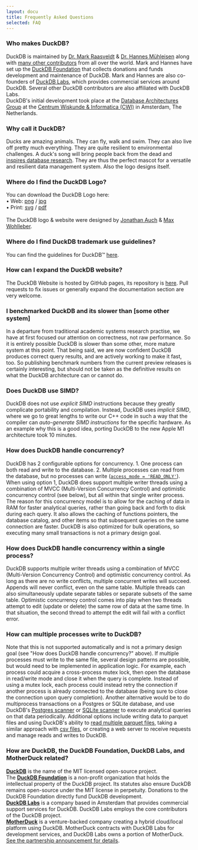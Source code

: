 ```yaml
---
layout: docu
title: Frequently Asked Questions
selected: FAQ
---
```



### Who makes DuckDB?
DuckDB is maintained by [Dr. Mark Raasveldt](https://mytherin.github.io) & [Dr. Hannes Mühleisen](https://hannes.muehleisen.org) along with [many other contributors](https://github.com/duckdb/duckdb/graphs/contributors) from all over the world. Mark and Hannes have set up the [DuckDB Foundation](https://duckdb.org/foundation/) that collects donations and funds development and maintenance of DuckDB. Mark and Hannes are also co-founders of [DuckDB Labs](https://www.duckdblabs.com), which provides commercial services around DuckDB. Several other DuckDB contributors are also affiliated with DuckDB Labs.  
DuckDB's initial development took place at the [Database Architectures Group](https://www.cwi.nl/research/groups/database-architectures) at the [Centrum Wiskunde & Informatica (CWI)](https://www.cwi.nl) in Amsterdam, The Netherlands. 

### Why call it DuckDB?
Ducks are amazing animals. They can fly, walk and swim. They can also live off pretty much everything. They are quite resilient to environmental challenges. A duck's song will bring people back from the dead and [inspires database research](https://static1.squarespace.com/static/51f8f4aae4b0cdf15da554e1/57023acae321408302d6b936/5973b537bebafb04b9520c3d/1500755312736/11_Wilbur_buiten_DQ1C0104.jpg?format=1000w). They are thus the perfect mascot for a versatile and resilient data management system. Also the logo designs itself.

### Where do I find the DuckDB Logo?
You can download the DuckDB Logo here: <br/> • Web: [png](/images/logo-dl/DuckDB_Logo.png) / [jpg](/images/logo-dl/DuckDB_Logo.jpg) <br/>  • Print: [svg](/images/logo-dl/DuckDB_Logo.svg) / [pdf](/images/logo-dl/DuckDB_Logo.pdf) <br/><br/>The DuckDB logo & website were designed by [Jonathan Auch](http://jonathan-auch.de) & [Max Wohlleber](https://maxwohlleber.de).

### Where do I find DuckDB trademark use guidelines?
You can find the guidelines for DuckDB™ [here](/trademark_guidelines).

### How can I expand the DuckDB website?
The DuckDB Website is hosted by GitHub pages, its repository is [here](
https://github.com/duckdb/duckdb-web). Pull requests to fix issues or generally expand the documentation section are very welcome.

### I benchmarked DuckDB and its slower than \[some other system\]
In a departure from traditional academic systems research practise, we have at first focused our attention on correctness, not raw performance. So it is entirely possible DuckDB is slower than some other, more mature system at this point. That being said, we are now confident DuckDB produces correct query results, and are actively working to make it fast, too. So publishing benchmark numbers from the current preview releases is certainly interesting, but should not be taken as the definitive results on what the DuckDB architecture can or cannot do.

### Does DuckDB use SIMD?
DuckDB does not use *explicit SIMD* instructions because they greatly complicate portability and compilation. Instead, DuckDB uses *implicit SIMD*, where we go to great lengths to write our C++ code in such a way that the compiler can *auto-generate SIMD instructions* for the specific hardware. As an example why this is a good idea, porting DuckDB to the new Apple M1 architecture took 10 minutes.

### How does DuckDB handle concurrency?
DuckDB has 2 configurable options for concurrency. 1. One process can both read and write to the database. 2. Multiple processes can read from the database, but no processes can write ([`access_mode = 'READ_ONLY'`](/docs/sql/configuration#configuration-reference)). When using option 1, DuckDB does support multiple writer threads using a combination of MVCC (Multi-Version Concurrency Control) and optimistic concurrency control (see below), but all within that single writer process. The reason for this concurrency model is to allow for the caching of data in RAM for faster analytical queries, rather than going back and forth to disk during each query. It also allows the caching of functions pointers, the database catalog, and other items so that subsequent queries on the same connection are faster. DuckDB is also optimized for bulk operations, so executing many small transactions is not a primary design goal. 

### How does DuckDB handle concurrency within a single process?
DuckDB supports multiple writer threads using a combination of MVCC (Multi-Version Concurrency Control) and optimistic concurrency control. As long as there are no write conflicts, multiple concurrent writes will succeed. Appends will never conflict, even on the same table. Multiple threads can also simultaneously update separate tables or separate subsets of the same table. Optimistic concurrency control comes into play when two threads attempt to edit (update or delete) the same row of data at the same time. In that situation, the second thread to attempt the edit will fail with a conflict error. 

### How can multiple processes write to DuckDB?
Note that this is not supported automatically and is not a primary design goal (see "How does DuckDB handle concurrency?" above). If multiple processes must write to the same file, several design patterns are possible, but would need to be implemented in application logic. For example, each process could acquire a cross-process mutex lock, then open the database in read/write mode and close it when the query is complete. Instead of using a mutex lock, each process could instead retry the connection if another process is already connected to the database (being sure to close the connection upon query completion). Another alternative would be to do multiprocess transactions on a Postgres or SQLite database, and use DuckDB's [Postgres scanner](/docs/extensions/postgres_scanner) or [SQLite scanner](/docs/extensions/sqlite_scanner) to execute analytical queries on that data periodically. Additional options include writing data to parquet files and using DuckDB's ability to [read multiple parquet files](/docs/data/parquet), taking a similar approach with [csv files](/docs/data/csv), or creating a web server to receive requests and manage reads and writes to DuckDB. 

### How are DuckDB, the DuckDB Foundation, DuckDB Labs, and MotherDuck related?

[**DuckDB**](https://duckdb.org/) is the name of the MIT licensed open-source project.\
The [**DuckDB Foundation**](/foundation/) is a non-profit organization that holds the intellectual property of the DuckDB project.
Its statutes also ensure DuckDB remains open-source under the MIT license in perpetuity.
Donations to the DuckDB Foundation directly fund DuckDB development.\
[**DuckDB Labs**](https://duckdblabs.com/) is a company based in Amsterdam that provides commercial support services for DuckDB.
DuckDB Labs employs the core contributors of the DuckDB project.\
[**MotherDuck**](https://motherduck.com/) is a venture-backed company creating a hybrid cloud/local platform using DuckDB.
MotherDuck contracts with DuckDB Labs for development services, and DuckDB Labs owns a portion of MotherDuck.
[See the partnership announcement for details](https://duckdblabs.com/news/2022/11/15/motherduck-partnership.html).
